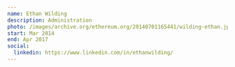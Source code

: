 ```yaml
---
name: Ethan Wilding
description: Administration
photo: /images/archive.org/ethereum.org/20140701165441/wilding-ethan.jpg
start: Mar 2014
end: Apr 2017
social:
  linkedin: https://www.linkedin.com/in/ethanwilding/
---
```



